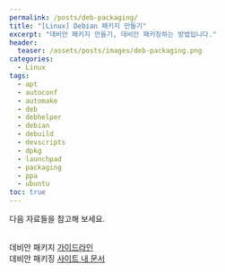 ```yaml
---
permalink: /posts/deb-packaging/
title: "[Linux] Debian 패키지 만들기"
excerpt: "데비안 패키지 만들기, 데비안 패키징하는 방법입니다."
header:
  teaser: /assets/posts/images/deb-packaging.png
categories:
  - Linux
tags:
  - apt
  - autoconf
  - automake
  - deb
  - debhelper
  - debian
  - debuild
  - devscripts
  - dpkg
  - launchpad
  - packaging
  - ppa
  - ubuntu
toc: true
---
```


다음 자료들을 참고해 보세요.<br><br>

데비안 패키지 [가이드라인](https://www.debian.org/doc/manuals/debmake-doc/)<br>
데비안 패키징 [사이트 내 문서](/documents/linux/deb-packaging/)<br>
